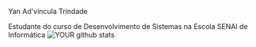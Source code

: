 Yan Ad'vincula Trindade


Estudante do curso de Desenvolvimento de Sistemas na Escola SENAI de Informática
![YOUR github stats](https://github-readme-stats.vercel.app/api?username=Yan-91)
